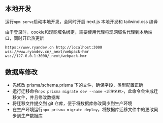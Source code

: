 ## 本地开发

运行`npm serve`启动本地开发，会同时开启 next.js 本地开发和 tailwind.css 编译

由于登录时，cookie和现网域名绑定，需要使用代理将现网域名代理到本地端口，同时开启热更新

```
https://www.ryandev.cn http://localhost:3000
wss://www.ryandev.cn/_next/webpack-hmr ws://127.0.0.1:3000/_next/webpack-hmr
```

## 数据库修改

- 先修改 prisma/schema.prisma 下的文件，确保字段，类型配置正确
- 运行迁移命令`npx prisma migrate dev --name <迁移名称>`，此命令会生成迁移文件，并且修改数据库
- 将迁移文件提交到 git 仓库，便于将数据库修改同步到生产环境
- 在生产环境运行`npx prisma migrate deploy`，将数据库迁移文件中的更改同步到生产数据库